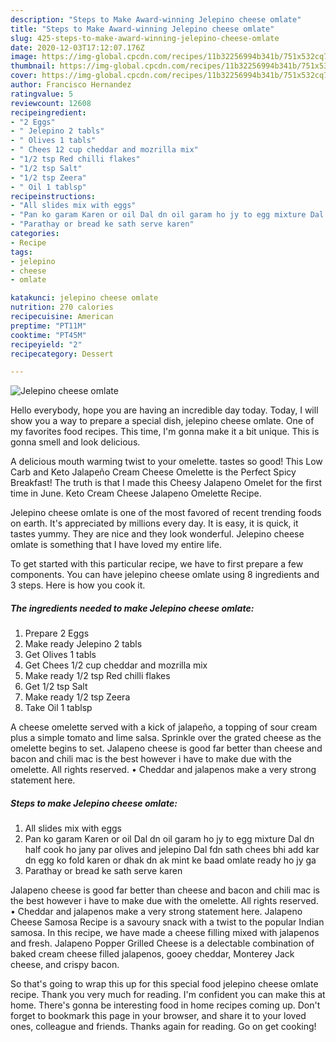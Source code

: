 ```yaml
---
description: "Steps to Make Award-winning Jelepino cheese omlate"
title: "Steps to Make Award-winning Jelepino cheese omlate"
slug: 425-steps-to-make-award-winning-jelepino-cheese-omlate
date: 2020-12-03T17:12:07.176Z
image: https://img-global.cpcdn.com/recipes/11b32256994b341b/751x532cq70/jelepino-cheese-omlate-recipe-main-photo.jpg
thumbnail: https://img-global.cpcdn.com/recipes/11b32256994b341b/751x532cq70/jelepino-cheese-omlate-recipe-main-photo.jpg
cover: https://img-global.cpcdn.com/recipes/11b32256994b341b/751x532cq70/jelepino-cheese-omlate-recipe-main-photo.jpg
author: Francisco Hernandez
ratingvalue: 5
reviewcount: 12608
recipeingredient:
- "2 Eggs"
- " Jelepino 2 tabls"
- " Olives 1 tabls"
- " Chees 12 cup cheddar and mozrilla mix"
- "1/2 tsp Red chilli flakes"
- "1/2 tsp Salt"
- "1/2 tsp Zeera"
- " Oil 1 tablsp"
recipeinstructions:
- "All slides mix with eggs"
- "Pan ko garam Karen or oil Dal dn oil garam ho jy to egg mixture Dal dn half cook ho jany par olives and jelepino Dal fdn sath chees bhi add kar dn egg ko fold karen or dhak dn ak mint ke baad omlate ready ho jy ga"
- "Parathay or bread ke sath serve karen"
categories:
- Recipe
tags:
- jelepino
- cheese
- omlate

katakunci: jelepino cheese omlate 
nutrition: 270 calories
recipecuisine: American
preptime: "PT11M"
cooktime: "PT45M"
recipeyield: "2"
recipecategory: Dessert

---
```



![Jelepino cheese omlate](https://img-global.cpcdn.com/recipes/11b32256994b341b/751x532cq70/jelepino-cheese-omlate-recipe-main-photo.jpg)

Hello everybody, hope you are having an incredible day today. Today, I will show you a way to prepare a special dish, jelepino cheese omlate. One of my favorites food recipes. This time, I'm gonna make it a bit unique. This is gonna smell and look delicious.

A delicious mouth warming twist to your omelette. tastes so good! This Low Carb and Keto Jalapeño Cream Cheese Omelette is the Perfect Spicy Breakfast! The truth is that I made this Cheesy Jalapeno Omelet for the first time in June. Keto Cream Cheese Jalapeno Omelette Recipe.

Jelepino cheese omlate is one of the most favored of recent trending foods on earth. It's appreciated by millions every day. It is easy, it is quick, it tastes yummy. They are nice and they look wonderful. Jelepino cheese omlate is something that I have loved my entire life.


To get started with this particular recipe, we have to first prepare a few components. You can have jelepino cheese omlate using 8 ingredients and 3 steps. Here is how you cook it.

<!--inarticleads1-->

##### The ingredients needed to make Jelepino cheese omlate:

1. Prepare 2 Eggs
1. Make ready  Jelepino 2 tabls
1. Get  Olives 1 tabls
1. Get  Chees 1/2 cup cheddar and mozrilla mix
1. Make ready 1/2 tsp Red chilli flakes
1. Get 1/2 tsp Salt
1. Make ready 1/2 tsp Zeera
1. Take  Oil 1 tablsp


A cheese omelette served with a kick of jalapeño, a topping of sour cream plus a simple tomato and lime salsa. Sprinkle over the grated cheese as the omelette begins to set. Jalapeno cheese is good far better than cheese and bacon and chili mac is the best however i have to make due with the omelette. All rights reserved. • Cheddar and jalapenos make a very strong statement here. 

<!--inarticleads2-->

##### Steps to make Jelepino cheese omlate:

1. All slides mix with eggs
1. Pan ko garam Karen or oil Dal dn oil garam ho jy to egg mixture Dal dn half cook ho jany par olives and jelepino Dal fdn sath chees bhi add kar dn egg ko fold karen or dhak dn ak mint ke baad omlate ready ho jy ga
1. Parathay or bread ke sath serve karen


Jalapeno cheese is good far better than cheese and bacon and chili mac is the best however i have to make due with the omelette. All rights reserved. • Cheddar and jalapenos make a very strong statement here. Jalapeno Cheese Samosa Recipe is a savoury snack with a twist to the popular Indian samosa. In this recipe, we have made a cheese filling mixed with jalapenos and fresh. Jalapeno Popper Grilled Cheese is a delectable combination of baked cream cheese filled jalapenos, gooey cheddar, Monterey Jack cheese, and crispy bacon. 

So that's going to wrap this up for this special food jelepino cheese omlate recipe. Thank you very much for reading. I'm confident you can make this at home. There's gonna be interesting food in home recipes coming up. Don't forget to bookmark this page in your browser, and share it to your loved ones, colleague and friends. Thanks again for reading. Go on get cooking!
